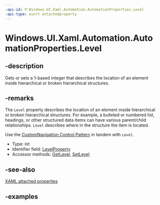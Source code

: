 ```yaml
---
-api-id: P:Windows.UI.Xaml.Automation.AutomationProperties.Level
-api-type: winrt attachedproperty
---
```


# Windows.UI.Xaml.Automation.AutomationProperties.Level

<!--
see GetLevel, and SetLevel
-->

## -description

Gets or sets a 1-based integer that describes the location of an element inside hierarchical or broken hierarchical structures.

## -remarks

The `Level` property describes the location of an element inside hierarchical or broken hierarchical structures. For example, a bulleted or numbered list, headings, or other structured data items can have various parent/child relationships. `Level` describes where in the structure the item is located.

Use the [CustomNavigation Control Pattern](/windows/desktop/WinAuto/uiauto-implementingcustomnavigation) in tandem with `Level`.

<ul><li>Type: int</li><li>Identifier field: <a href="/uwp/api/windows.ui.xaml.automation.automationproperties.levelproperty">LevelProperty</a></li><li>Accessor methods: <a href="/uwp/api/windows.ui.xaml.automation.automationproperties.getlevel">GetLevel</a>, <a href="/uwp/api/windows.ui.xaml.automation.automationproperties.setlevel">SetLevel</a></li></ul>

## -see-also

[XAML attached properties](/windows/uwp/xaml-platform/attached-properties-overview)

## -examples
